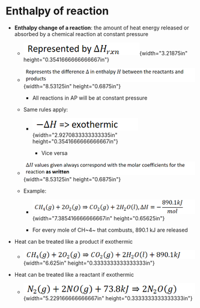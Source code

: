 # Enthalpy of reaction
-   **Enthalpy change of a reaction**: the amount of heat energy released or absorbed by a chemical reaction at constant pressure

    -   ![](../media/Unit-6-Enthalpy-of-reaction-image1.png){width="3.21875in" height="0.3541666666666667in"}

    -   ![](../media/Unit-6-Enthalpy-of-reaction-image2.png){width="8.53125in" height="0.6875in"}

        -   All reactions in AP will be at constant pressure

    -   Same rules apply:

        -   ![](../media/Unit-6-Enthalpy-of-reaction-image3.png){width="2.9270833333333335in" height="0.3541666666666667in"}

            -   Vice versa

    -   ![](../media/Unit-6-Enthalpy-of-reaction-image4.png){width="8.53125in" height="0.6875in"}

    -   Example:

        -   ![](../media/Unit-6-Enthalpy-of-reaction-image5.png){width="7.385416666666667in" height="0.65625in"}

        -   For every mole of CH~4~ that combusts, 890.1 kJ are released
-   Heat can be treated like a product if exothermic

    -   ![](../media/Unit-6-Enthalpy-of-reaction-image6.png){width="6.625in" height="0.3333333333333333in"}
-   Heat can be treated like a reactant if exothermic

    -   ![](../media/Unit-6-Enthalpy-of-reaction-image7.png){width="5.229166666666667in" height="0.3333333333333333in"}















